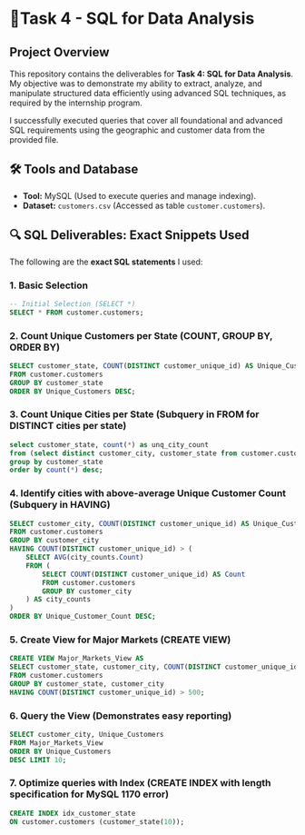 # 💾Task 4 - SQL for Data Analysis

## Project Overview

This repository contains the deliverables for **Task 4: SQL for Data Analysis**. My objective was to demonstrate my ability to extract, analyze, and manipulate structured data efficiently using advanced SQL techniques, as required by the internship program.

I successfully executed queries that cover all foundational and advanced SQL requirements using the geographic and customer data from the provided file.

## 🛠️ Tools and Database

* **Tool:** MySQL (Used to execute queries and manage indexing).
* **Dataset:** `customers.csv` (Accessed as table `customer.customers`).

## 🔍 SQL Deliverables: Exact Snippets Used

The following are the **exact SQL statements** I used:

### 1. Basic Selection

```sql
-- Initial Selection (SELECT *)
SELECT * FROM customer.customers;
```
### 2. Count Unique Customers per State (COUNT, GROUP BY, ORDER BY)
```sql
SELECT customer_state, COUNT(DISTINCT customer_unique_id) AS Unique_Customers
FROM customer.customers 
GROUP BY customer_state
ORDER BY Unique_Customers DESC;
```
### 3. Count Unique Cities per State (Subquery in FROM for DISTINCT cities per state)
```sql
select customer_state, count(*) as unq_city_count
from (select distinct customer_city, customer_state from customer.customers) a
group by customer_state
order by count(*) desc;
```
### 4. Identify cities with above-average Unique Customer Count (Subquery in HAVING)
```sql
SELECT customer_city, COUNT(DISTINCT customer_unique_id) AS Unique_Customer_Count 
FROM customer.customers 
GROUP BY customer_city 
HAVING COUNT(DISTINCT customer_unique_id) > ( 
    SELECT AVG(city_counts.Count) 
    FROM ( 
        SELECT COUNT(DISTINCT customer_unique_id) AS Count 
        FROM customer.customers 
        GROUP BY customer_city 
    ) AS city_counts 
)
ORDER BY Unique_Customer_Count DESC;
```
### 5. Create View for Major Markets (CREATE VIEW)
```sql
CREATE VIEW Major_Markets_View AS
SELECT customer_state, customer_city, COUNT(DISTINCT customer_unique_id) AS Unique_Customers 
FROM customer.customers
GROUP BY customer_state, customer_city
HAVING COUNT(DISTINCT customer_unique_id) > 500;
```
### 6. Query the View (Demonstrates easy reporting)
```sql
SELECT customer_city, Unique_Customers
FROM Major_Markets_View 
ORDER BY Unique_Customers
DESC LIMIT 10;
```
### 7. Optimize queries with Index (CREATE INDEX with length specification for MySQL 1170 error)
```sql
CREATE INDEX idx_customer_state 
ON customer.customers (customer_state(10));
```
